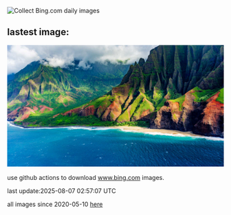 ![Collect Bing.com daily images](https://github.com/counter2015/bing-daily-images/workflows/Collect%20Bing.com%20daily%20images/badge.svg)
## lastest image:
![](images/img.jpg)

use github actions to download www.bing.com images.

last update:2025-08-07 02:57:07 UTC

all images since 2020-05-10 [here](https://github.com/counter2015/bing-daily-images/tree/master/images) 
